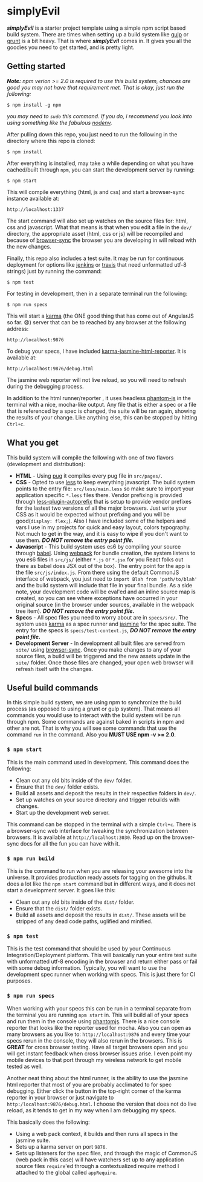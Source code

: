 # simplyEvil

***simplyEvil*** is a starter project template using a simple npm script based build system.
There are times when setting up a build system like [gulp](http://gulpjs.com/)
or [grunt](http://gruntjs.com/) is a bit heavy. That is where
***simplyEvil*** comes in. It gives you all the goodies you need to get started, and is pretty light.

## Getting started
***Note:*** *npm verion >= 2.0 is required to use this build system, chances are good you may not have that requirement met. That is okay, just run the following:*

```
$ npm install -g npm
```

*you may need to `sudo` this command. If you do, i recommend you look into using something like the fabulous [nodenv](https://github.com/nodenv/nodenv).*

After pulling down this repo, you just need to run the following in the directory where this repo is cloned:

```
$ npm install
```

After everything is installed, may take a while depending on what you have cached/built through `npm`, you can start the development server by running:

```
$ npm start
```

This will compile everything (html, js and css) and start a browser-sync instance available at:

```
http://localhost:1337
```

The start command will also set up watches on the source files for: html, css and javascript. What that means is that when you edit a file in the `dev/` directory, the appropriate asset (html, css or js) will be recompiled and because of [browser-sync](http://www.browsersync.io/) the browser you are developing in will reload with the new changes.

Finally, this repo also includes a test suite. It may be run for continuous deployment for options like [jenkins](https://jenkins-ci.org/) or [travis](https://travis-ci.org/) that need unformatted utf-8 strings) just by running the command:

```
$ npm test
```
For testing in development, then in a separate terminal run the following:

```
$ npm run specs
```

This will start a [karma](http://karma-runner.github.io/0.12/index.html) (the ONE good thing that has come out of AngularJS so far. :anguished:) server that can be  to reached by any browser at the following address:

```
http://localhost:9876
```

To debug your specs, I have included [karma-jasmine-html-reporter](https://www.npmjs.com/package/karma-jasmine-html-reporter). It is available at:

```
http://localhost:9876/debug.html
```
The jasmine web reporter will not live reload, so you will need to refresh during the debugging process.

In addition to the html runner/reporter , it uses headless [phantom-js](http://phantomjs.org/) in the terminal with a nice, mocha-like output. Any file that is either a spec or a file that is referenced by a spec is changed, the suite will be ran again, showing the results of your change. Like anything else, this can be stopped by hitting `Ctrl+c`.

## What you get
This build system will compile the following with one of two flavors (development and distribution):

* **HTML** - Using [pug](http://pug-lang.com/) it compiles every pug file in `src/pages/`.
* **CSS** - Opted to use [less](http://lesscss.org/) to keep everything javascript. The build system points to the entry file: `src/less/main.less` so make sure to import your application specific `*.less` files there. Vendor prefixing is provided through [less-plugin-autoprefix](https://github.com/less/less-plugin-autoprefix) that is setup to provide vendor prefixes for the lastest two versions of all the major browsers. Just write your CSS as it would be expected without prefixing and you will be good(`display: flex;`). Also I have included some of the helpers and vars I use in my projects for quick and easy layout, colors typography. Not much to get in the way, and it is easy to wipe if you don't want to use them.  ***DO NOT remove the entry point file.***
* **Javascript** - This build system uses es6 by compiling your source through [babel](https://babeljs.io/). Using [webpack](http://webpack.github.io/) for bundle creation, the system listens to you es6 files in `src/js/` (either `*.js` or `*.jsx` for you React folks out there as babel does JSX out of the box). The entry point for the app is the file `src/js/index.js`. From there using the default CommonJS interface of webpack, you just need to `import Blah from 'path/to/blah'` and the build system will include that file in your final bundle. As a side note, your development code will be eval'ed and an inline source map is created, so you can see where exceptions have occurred in your original source (in the browser under sources, available in the webpack tree item). ***DO NOT remove the entry point file.***
* **Specs** - All spec files you need to worry about are in `specs/src/`. The system uses [karma](http://karma-runner.github.io/0.12/index.html) as a spec runner and [jasmine](https://jasmine.github.io/2.3/introduction.html) for the spec suite. The entry for the specs is `specs/test-context.js`, ***DO NOT remove the entry point file.***
* **Development Server** - In development all built files are served from `site/` using [browser-sync](http://www.browsersync.io/). Once you make changes to any of your source files, a build will be triggered and the new assets update in the `site/` folder. Once those files are changed, your open web browser will refresh itself with the changes.

## Useful build commands
In this simple build system, we are using npm to synchronize the build process (as opposed to using a grunt or gulp system). That means all commands you would use to interact with the build system will be run through npm. Some commands are against baked in scripts in npm and other are not. That is why you will see some commands that use the command `run` in the command. Also you **MUST USE npm -v >= 2.0**.

### `$ npm start`
This is the main command used in development. This command does the following:

* Clean out any old bits inside of the `dev/` folder.
* Ensure that the `dev/` folder exists.
* Build all assets and deposit the results in their respective folders in `dev/`.
* Set up watches on your source directory and trigger rebuilds with changes.
* Start up the development web server.

This command can be stopped in the terminal with a simple `Ctrl+c`. There is a browser-sync web interface for tweaking the synchronization between browsers. It is available at `http://localhost:3030`. Read up on the browser-sync docs for all the fun you can have with it.

### `$ npm run build`
This is the command to run when you are releasing your awesome into the universe. It provides production ready assets for tagging on the githubs. It does a lot like the `npm start` command but in different ways, and it does not start a development server. It goes like this:

* Clean out any old bits inside of the `dist/` folder.
* Ensure that the `dist/` folder exists.
* Build all assets and deposit the results in `dist/`. These assets will be stripped of any dead code paths, uglified and minified.

### `$ npm test`
This is the test command that should be used by your Continuous Integration/Deployment platform. This will basically run your entire test suite with unformatted utf-8 encoding in the browser and return either pass or fail with some debug information. Typically, you will want to use the development spec runner when working with specs. This is just there for CI purposes.

### `$ npm run specs`
When working with your specs this can be run in a terminal separate from the terminal you are running `npm start` in. This will build all of your specs and run them in the console using [phantomjs](http://phantomjs.org/). There is a nice console reporter that looks like the reporter used for mocha. Also you can open as many browsers as you like to: `http://localhost:9876` and every time your specs rerun in the console, they will also rerun in the browsers. This is **GREAT** for cross browser testing. Have all target browsers open and you will get instant feedback when cross browser issues arise. I even point my mobile devices to that port through my wireless network to get mobile tested as well.

Another neat thing about the html runner, is the ability to use the jasmine html reporter that most of you are probably acclimated to for spec debugging. Either click the button in the top-right corner of the karma reporter in your browser or just navigate to `http:/localhost:9876/debug.html`. I choose the version that does not do live reload, as it tends to get in my way when I am debugging my specs.

This basically does the following:

* Using a web pack context, it builds and then runs all specs in the jasmine suite.
* Sets up a karma server on port `9876`.
* Sets up listeners for the spec files, and through the magic of CommonJS (web pack in this case) will have watchers set up to any application source files `require`'ed through a contextualized require method I attached to the global called `appRequire`.
